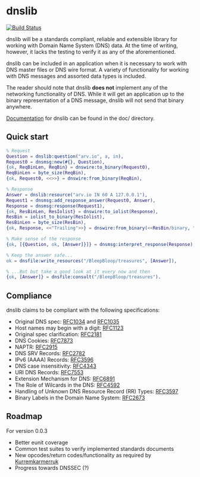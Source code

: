 dnslib
=====

[![Build Status](https://travis-ci.org/lateio/dnslib.svg?branch=dev)](https://travis-ci.org/lateio/dnslib)

dnslib will be a standards compliant, reliable and extensible library for working with Domain Name System (DNS) data. At the time of writing, however, it lacks the testing to verify it as any of the aforementioned.

dnslib can be included in an application when it is necessary to work with DNS master files or DNS wire format.
A variety of functionality for working with DNS messages and assorted data types is included.

The reader should note that dnslib **does not** implement any of the networking functionality of DNS. While it will get an application up to the binary representation of a DNS message, dnslib will not send that binary anywhere.

[Documentation](doc/src/manual/index.asciidoc) for dnslib can be found in the doc/ directory.

Quick start
-----------

```Erlang
% Request
Question = dnslib:question("arv.io", a, in),
Request0 = dnsmsg:new(#{}, Question),
{ok, ReqBinLen, ReqBin} = dnswire:to_binary(Request0),
ReqBinLen = byte_size(ReqBin),
{ok, Request0, <<>>} = dnswire:from_binary(ReqBin),

% Response
Answer = dnslib:resource("arv.io IN 60 A 127.0.0.1"),
Request1 = dnsmsg:add_response_answer(Request0, Answer),
Response = dnsmsg:response(Request1),
{ok, ResBinLen, ResIolist} = dnswire:to_iolist(Response),
ResBin = iolist_to_binary(ResIolist),
ResBinLen = byte_size(ResBin),
{ok, Response, <<"Trailing">>} = dnswire:from_binary(<<ResBin/binary, "Trailing">>),

% Make sense of the response
{ok, [{Question, ok, [Answer]}]} = dnsmsg:interpret_response(Response),

% Keep the answer safe...
ok = dnsfile:write_resources("/BleepBloop/treasures", [Answer]),

% ...But but take a good look at it every now and then
{ok, [Answer]} = dnsfile:consult("/BleepBloop/treasures").
```


Compliance
----------
dnslib claims to be compliant with the following specifications:
* Original DNS spec: [RFC1034](https://tools.ietf.org/html/rfc1034) and [RFC1035](https://tools.ietf.org/html/rfc1035)
* Host names may begin with a digit: [RFC1123](https://tools.ietf.org/html/rfc1123)
* Original spec clarification: [RFC2181](https://tools.ietf.org/html/rfc2181)
* DNS Cookies: [RFC7873](https://tools.ietf.org/html/rfc7873)
* NAPTR: [RFC2915](https://tools.ietf.org/html/rfc2915)
* DNS SRV Records: [RFC2782](https://tools.ietf.org/html/rfc2782)
* IPv6 (AAAA) Records: [RFC3596](https://tools.ietf.org/html/rfc3596)
* DNS case insensitivity: [RFC4343](https://tools.ietf.org/html/rfc4343)
* URI DNS Records: [RFC7553](https://tools.ietf.org/html/rfc7553)
* Extension Mechanism for DNS: [RFC6891](https://tools.ietf.org/rfc/rfc6891.txt)
* The Role of Wilcards in the DNS: [RFC4592](https://tools.ietf.org/rfc/rfc4592.txt)
* Handling of Unknown DNS Resource Record (RR) Types: [RFC3597](https://tools.ietf.org/rfc/rfc3597.txt)
* Binary Labels in the Domain Name System: [RFC2673](https://tools.ietf.org/html/rfc2673)


Roadmap
---
For version 0.0.3
* Better eunit coverage
* Common test suites to verify implemented standards documents
* New opcodes/return codes/functionality as required by [Kurremkarmerruk](https://github.com/lateio/kurremkarmerruk)
* Progress towards DNSSEC (?)
